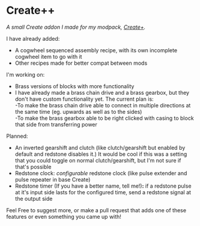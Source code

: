 # Create++
_A small Create addon I made for my modpack, [Create+](https://www.curseforge.com/minecraft/modpacks/create-mod-plus)._

I have already added:

- A cogwheel sequenced assembly recipe, with its own incomplete cogwheel item to go with it
- Other recipes made for better compat between mods

I'm working on:

- Brass versions of blocks with more functionality
- I have already made a brass chain drive and a brass gearbox, but they don't have custom functionality yet. The current plan is:  
-To make the brass chain drive able to connect in multiple directions at the same time (eg. upwards as well as to the sides)  
-To make the brass gearbox able to be right clicked with casing to block that side from transferring power

Planned:

- An inverted gearshift and clutch (like clutch/gearshift but enabled by default and redstone disables it.)
It would be cool if this was a setting that you could toggle on normal clutch/gearshift, but I'm not sure if that's possible
- Redstone clock: _configurable_ redstone clock (like pulse extender and pulse repeater in base Create)
- Redstone timer (If you have a better name, tell me!)**:** if a redstone pulse at it's input side lasts for the configured time, send a redstone signal at the output side

Feel Free to suggest more, or make a pull request that adds one of these features or even something you came up with!
